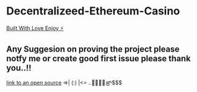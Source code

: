 # Decentralizeed-Ethereum-Casino

[Built With Love Enjoy ⚡️](https://stackblitz.com/edit/github-u5pjgu)

## Any Suggesion on proving the project please notfy me or create good first issue please thank you..!!

[link to an open source](https://localhost3000) =>| (:) |<= ..🐱‍🏍🐱‍👤௹$$$
